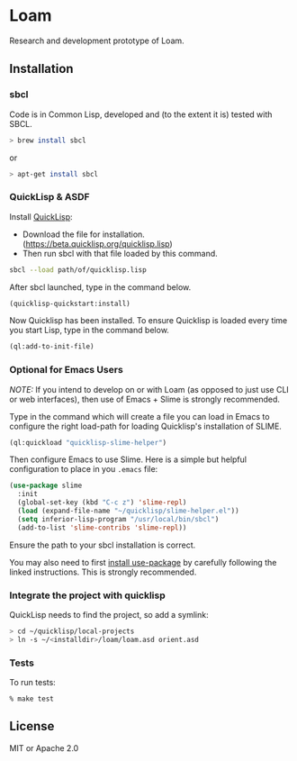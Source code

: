 # Loam

Research and development prototype of Loam.

## Installation

### sbcl

Code is in Common Lisp, developed and (to the extent it is) tested with SBCL.
```bash
> brew install sbcl
```

or
```bash
> apt-get install sbcl
```

### QuickLisp & ASDF

Install [QuickLisp](https://www.quicklisp.org):

- Download the file for installation. (https://beta.quicklisp.org/quicklisp.lisp)
- Then run sbcl with that file loaded by this command.

```sh
sbcl --load path/of/quicklisp.lisp
```

After sbcl launched, type in the command below.

```lisp
(quicklisp-quickstart:install)
```

Now Quicklisp has been installed. To ensure Quicklisp is loaded every time you start Lisp, type in the command below.

```lisp
(ql:add-to-init-file)
```

### Optional for Emacs Users
*NOTE:* If you intend to develop on or with Loam (as opposed to just use CLI or web interfaces), then use of Emacs +
Slime is strongly recommended.

Type in the command which will create a file you can load in Emacs to configure the right load-path for loading
Quicklisp's installation of SLIME.

```lisp
(ql:quickload "quicklisp-slime-helper")
```

Then configure Emacs to use Slime. Here is a simple but helpful configuration to place in you `.emacs` file:

```lisp
(use-package slime
  :init
  (global-set-key (kbd "C-c z") 'slime-repl)
  (load (expand-file-name "~/quicklisp/slime-helper.el"))
  (setq inferior-lisp-program "/usr/local/bin/sbcl")
  (add-to-list 'slime-contribs 'slime-repl))
```

Ensure the path to your sbcl installation is correct.

You may also need to first [install use-package](https://jwiegley.github.io/use-package/installation/) by carefully
following the linked instructions. This is strongly recommended.

### Integrate the project with quicklisp

QuickLisp needs to find the project, so add a symlink:

```bash
> cd ~/quicklisp/local-projects
> ln -s ~/<installdir>/loam/loam.asd orient.asd
```

### Tests

To run tests:
```
% make test
```

## License

MIT or Apache 2.0
